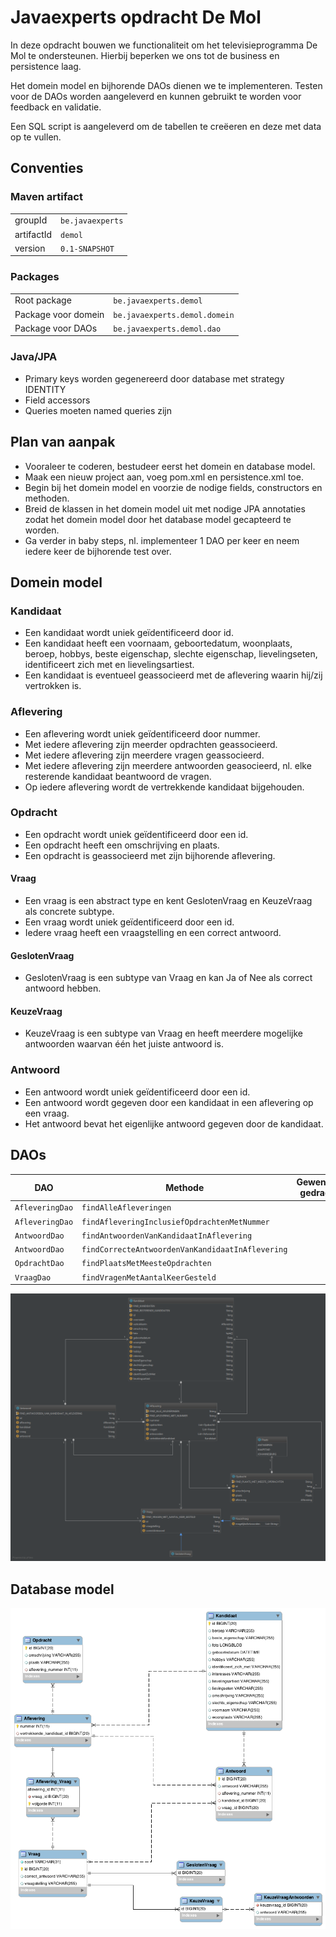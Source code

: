 # Javaexperts opdracht De Mol

In deze opdracht bouwen we functionaliteit om het televisieprogramma De Mol te ondersteunen. Hierbij beperken we ons tot de business en persistence laag.

Het domein model en bijhorende DAOs dienen we te implementeren. Testen voor de DAOs worden aangeleverd en kunnen gebruikt te worden voor feedback en validatie.

Een SQL script is aangeleverd om de tabellen te creëeren en deze met data op te vullen.

## Conventies

### Maven artifact

| | |
| ---------- | ---------------- |
| groupId    | `be.javaexperts` |
| artifactId | `demol`          | 
| version    | `0.1-SNAPSHOT`   | 

### Packages

|                     |                               |
| ------------------- | ----------------------------- |
| Root package        | `be.javaexperts.demol`        |
| Package voor domein | `be.javaexperts.demol.domein` |
| Package voor DAOs   | `be.javaexperts.demol.dao`    |

### Java/JPA

* Primary keys worden gegenereerd door database met strategy IDENTITY
* Field accessors
* Queries moeten named queries zijn

## Plan van aanpak

* Vooraleer te coderen, bestudeer eerst het domein en database model. 
* Maak een nieuw project aan, voeg pom.xml en persistence.xml toe.
* Begin bij het domein model en voorzie de nodige fields, constructors en methoden.
* Breid de klassen in het domein model uit met nodige JPA annotaties zodat het domein model door het database model gecapteerd te worden.
* Ga verder in baby steps, nl. implementeer 1 DAO per keer en neem iedere keer de bijhorende test over.

## Domein model

### Kandidaat
    
* Een kandidaat wordt uniek geïdentificeerd door id.
* Een kandidaat heeft een voornaam, geboortedatum, woonplaats, beroep, hobbys, beste eigenschap, slechte eigenschap, lievelingseten, identificeert zich met en lievelingsartiest.
* Een kandidaat is eventueel geassocieerd met de aflevering waarin hij/zij vertrokken is.

### Aflevering

* Een aflevering wordt uniek geïdentificeerd door nummer.
* Met iedere aflevering zijn meerder opdrachten geassocieerd.
* Met iedere aflevering zijn meerdere vragen geassocieerd.
* Met iedere aflevering zijn meerdere antwoorden geasocieerd, nl. elke resterende kandidaat beantwoord de vragen.
* Op iedere aflevering wordt de vertrekkende kandidaat bijgehouden.

### Opdracht

* Een opdracht wordt uniek geïdentificeerd door een id.
* Een opdracht heeft een omschrijving en plaats.
* Een opdracht is geassocieerd met zijn bijhorende aflevering.

#### Vraag

* Een vraag is een abstract type en kent GeslotenVraag en KeuzeVraag als concrete subtype.
* Een vraag wordt uniek geïdentificeerd door een id.
* Iedere vraag heeft een vraagstelling en een correct antwoord.

#### GeslotenVraag

* GeslotenVraag is een subtype van Vraag en kan Ja of Nee als correct antwoord hebben.

#### KeuzeVraag

* KeuzeVraag is een subtype van Vraag en heeft meerdere mogelijke antwoorden waarvan één het juiste antwoord is.

### Antwoord

* Een antwoord wordt uniek geïdentificeerd door een id.
* Een antwoord wordt gegeven door een kandidaat in een aflevering op een vraag.
* Het antwoord bevat het eigenlijke antwoord gegeven door de kandidaat.

## DAOs

| DAO             | Methode                                          | Gewenst gedrag  |
| --------------- | ------------------------------------------------ | --------------- |
| `AfleveringDao` | `findAlleAfleveringen`                           |                 |
| `AfleveringDao` | `findAfleveringInclusiefOpdrachtenMetNummer`     |                 |
| `AntwoordDao`   | `findAntwoordenVanKandidaatInAflevering`         |                 |
| `AntwoordDao`   | `findCorrecteAntwoordenVanKandidaatInAflevering` |                 |
| `OpdrachtDao`   | `findPlaatsMetMeesteOpdrachten`                  |                 |
| `VraagDao`      | `findVragenMetAantalKeerGesteld`                 |                 |


![Diagram domein model](https://raw.githubusercontent.com/born4it/javaexperts-demol/master/images/DeMol-DomeinModel.png)

## Database model

![Diagram database model](https://raw.githubusercontent.com/born4it/javaexperts-demol/master/images/DeMol-DatabaseModel.png)